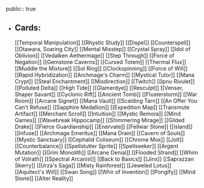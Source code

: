public:: true
- ## Cards:
	[[Temporal Manipulation]]
	[[Rhystic Study]]
	[[Dispel]]
	[[Counterspell]]
	[[Otawara, Soaring City]]
	[[Mental Misstep]]
	[[Crystal Spray]]
	[[Idol of Oblivion]]
	[[Vedalken Aethermage]]
	[[Step Through]]
	[[Force of Negation]]
	[[Gemstone Caverns]]
	[[Cursed Totem]]
	[[Thermal Flux]]
	[[Muddle the Mixture]]
	[[Sol Ring]]
	[[Clockspinning]]
	[[Force of Will]]
	[[Rapid Hybridization]]
	[[Archmage's Charm]]
	[[Mystical Tutor]]
	[[Mana Crypt]]
	[[Steal Enchantment]]
	[[Misdirection]]
	[[Twitch]]
	[[Ipnu Rivulet]]
	[[Polluted Delta]]
	[[High Tide]]
	[[Glamerdye]]
	[[Resculpt]]
	[[Venser, Shaper Savant]]
	[[Cyclonic Rift]]
	[[Ancient Tomb]]
	[[Flusterstorm]]
	[[War Room]]
	[[Arcane Signet]]
	[[Mana Vault]]
	[[Scalding Tarn]]
	[[An Offer You Can't Refuse]]
	[[Sapphire Medallion]]
	[[Expedition Map]]
	[[Transmute Artifact]]
	[[Merchant Scroll]]
	[[Intuition]]
	[[Mystic Remora]]
	[[Mind Games]]
	[[Wavebreak Hippocamp]]
	[[Shimmering Mirage]]
	[[Gilded Drake]]
	[[Fierce Guardianship]]
	[[Enervate]]
	[[Fellwar Stone]]
	[[Island]]
	[[Infuse]]
	[[Archmage Emeritus]]
	[[Mana Drain]]
	[[Cavern of Souls]]
	[[Mystic Sanctuary]]
	[[Cephalid Coliseum]]
	[[Chrome Mox]]
	[[Jolt]]
	[[Counterbalance]]
	[[Spellstutter Sprite]]
	[[Spellseeker]]
	[[Argent Mutation]]
	[[Grim Monolith]]
	[[Arcane Denial]]
	[[Flooded Strand]]
	[[Whim of Volrath]]
	[[Spectral Arcanist]]
	[[Back to Basics]]
	[[Jinx]]
	[[Saprazzan Skerry]]
	[[Urza's Saga]]
	[[Misty Rainforest]]
	[[Jeweled Lotus]]
	[[Aquitect's Will]]
	[[Swan Song]]
	[[Whir of Invention]]
	[[Pongify]]
	[[Mind Stone]]
	[[Alter Reality]]
